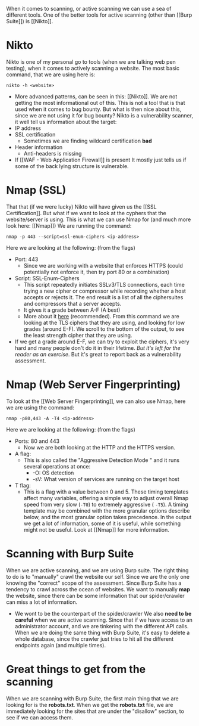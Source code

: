 When it comes to scanning, or active scanning we can use a sea of different tools. One of the better tools for active scanning (other than [[Burp Suite]]) is [[Nikto]].


# Nikto
Nikto is one of my personal go to tools (when we are talking web pen testing), when it comes to actively scanning a website. 
The most basic command, that we are using here is:
```
nikto -h <website>
```
- More advanced patterns, can be seen in this: [[Nikto]].
We are not getting the most informational out of this. This is not a tool that is that used when it comes to bug bounty. 
But what is then nice about this, since we are not using it for bug bounty?
Nikto is a vulnerability scanner, it well tell us information about the target:
- IP address
- SSL certification
	- Sometimes we are finding wildcard certification **bad**
- Header information
	- Anti-headers is missing
- If [[WAF - Web Application Firewall]] is present
It mostly just tells us if some of the back lying structure is vulnerable.


# Nmap (SSL)
That that (if we were lucky) Nikto will have given us the [[SSL Certification]]. But what if we want to look at the cyphers that the website/server is using.
This is what we can use Nmap for (and much more look here: [[Nmap]])
We are running the command:
```
nmap -p 443 --script=ssl-enum-ciphers <ip-address>
```
Here we are looking at the following: (from the flags)
- Port: 443
	- Since we are working with a website that enforces HTTPS (could potentially not enforce it, then try port 80 or a combination)
- Script: SSL-Enum-Ciphers
	- This script repeatedly initiates SSLv3/TLS connections, each time trying a new cipher or compressor while recording whether a host accepts or rejects it. The end result is a list of all the ciphersuites and compressors that a server accepts.
	- It gives it a grade between A-F (A best)
	- More about it [here](https://nmap.org/nsedoc/scripts/ssl-enum-ciphers.html) (recommended).
From this command we are looking at the TLS ciphers that they are using, and looking for low grades (around E-F). 
We scroll to the bottom of the output, to see the least strength cipher that they are using.
- If we get a grade around E-F, we can try to exploit the ciphers, it's very hard and many people don't do it in their lifetime. *But it's left for the reader as an exercise*.
But it's great to report back as a vulnerability assessment.

# Nmap (Web Server Fingerprinting)
To look at the [[Web Server Fingerprinting]], we can also use Nmap, here we are using the command:
```
nmap -p80,443 -A -T4 <ip-address>
```
Here we are looking at the following: (from the flags)
- Ports: 80 and 443
	- Now we are both looking at the HTTP and the HTTPS version.
- A flag:
	- This is also called the "Aggressive Detection Mode " and it runs several operations at once:
		- -O: OS detection
		- -sV: What version of services are running on the target host
- T flag:
	- This is a flag with a value between 0 and 5. These timing templates affect many variables, offering a simple way to adjust overall Nmap speed from very slow (`-T0`) to extremely aggressive ( `-T5`). A timing template may be combined with the more granular options describe below, and the most granular option takes precedence.
In the output we get a lot of information, some of it is useful, while something might not be useful.
Look at [[Nmap]] for more information.


# Scanning with Burp Suite
When we are active scanning, and we are using Burp suite. The right thing to do is to "manually" crawl the website our self. Since we are the only one knowing the "correct" scope of the assessment. Since Burp Suite has a tendency to crawl across the ocean of websites.
We want to manually **map** the website, since there can be some information that our spider/crawler can miss a lot of information.
- We wont to be the counterpart of the spider/crawler
We also **need to be careful** when we are active scanning. Since that if we have access to an administrator account, and we are tinkering with the different API calls. When we are doing the same thing with Burp Suite, it's easy to delete a whole database, since the crawler just tries to hit all the different endpoints again (and multiple times).


# Great things to get from the scanning
When we are scanning with Burp Suite, the first main thing that we are looking for is the **robots.txt**.
When we get the **robots.txt** file, we are immediately looking for the sites that are under the "disallow" section, to see if we can access them.

